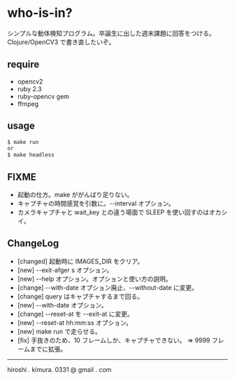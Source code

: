 # who-is-in?

シンプルな動体検知プログラム。卒論生に出した週末課題に回答をつける。
Clojure/OpenCV3 で書き直したいぞ。

## require

* opencv2
* ruby 2.3
* ruby-opencv gem
* ffmpeg

## usage

```sh
$ make run
or
$ make headless
```

## FIXME

* 起動の仕方。make ががんばり足りない。
* キャプチャの時間感覚を引数に。--interval オプション。
* カメラキャプチャと wait_key との違う場面で SLEEP を使い回すのはオカシイ。

## ChangeLog

* [changed] 起動時に IMAGES_DIR をクリア。
* [new] --exit-afger s オプション。
* [new] --help オプション。オプションと使い方の説明。
* [change] --with-date オプション廃止、--without-date に変更。
* [change] query はキャプチャするまで回る。
* [new] --with-date オプション。
* [change] --reset-at を --exit-at に変更。
* [new] --reset-at hh:mm:ss オプション。
* [new] make run で走らせる。
* [fix] 手抜きのため、10 フレームしか、キャプチャできない。
  => 9999 フレームまでに拡張。

---
hiroshi . kimura. 0331 @ gmail . com
